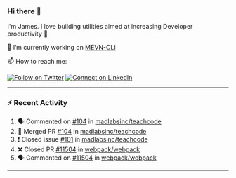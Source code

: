 ### Hi there 👋

I'm James. I love building utilities aimed at increasing Developer productivity :raised_hands: 

🔭 I’m currently working on [MEVN-CLI](https://github.com/madlabsinc/mevn-cli)

📫 How to reach me:

[![Follow on Twitter](https://img.shields.io/badge/--twitter?label=Twitter&logo=Twitter&style=social)](https://twitter.com/james_madhacks) [![Connect on LinkedIn](https://img.shields.io/badge/--linkedin?label=LinkedIn&logo=LinkedIn&style=social)](https://www.linkedin.com/in/jamesgeorge007)

---

### :zap: Recent Activity

<!--START_SECTION:activity-->
1. 🗣 Commented on [#104](https://github.com/madlabsinc/teachcode/issues/104) in [madlabsinc/teachcode](https://github.com/madlabsinc/teachcode)
2. 🎉 Merged PR [#104](https://github.com/madlabsinc/teachcode/pull/104) in [madlabsinc/teachcode](https://github.com/madlabsinc/teachcode)
3. ❗️ Closed issue [#101](https://github.com/madlabsinc/teachcode/issues/101) in [madlabsinc/teachcode](https://github.com/madlabsinc/teachcode)
4. ❌ Closed PR [#11504](https://github.com/webpack/webpack/pull/11504) in [webpack/webpack](https://github.com/webpack/webpack)
5. 🗣 Commented on [#11504](https://github.com/webpack/webpack/issues/11504) in [webpack/webpack](https://github.com/webpack/webpack)
<!--END_SECTION:activity-->

---

<!--
**jamesgeorge007/jamesgeorge007** is a ✨ _special_ ✨ repository because its `README.md` (this file) appears on your GitHub profile.

Here are some ideas to get you started:

- 🌱 I’m currently learning ...
- 👯 I’m looking to collaborate on ...
- 🤔 I’m looking for help with ...
- 💬 Ask me about ...
- 😄 Pronouns: ...
- ⚡ Fun fact: ...
-->
